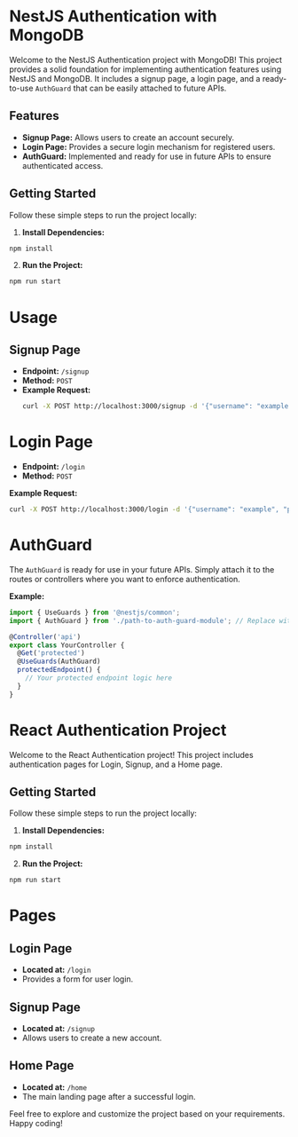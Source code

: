 # NestJS Authentication with MongoDB

Welcome to the NestJS Authentication project with MongoDB! This project provides a solid foundation for implementing authentication features using NestJS and MongoDB. It includes a signup page, a login page, and a ready-to-use `AuthGuard` that can be easily attached to future APIs.

## Features

- **Signup Page:** Allows users to create an account securely.
- **Login Page:** Provides a secure login mechanism for registered users.
- **AuthGuard:** Implemented and ready for use in future APIs to ensure authenticated access.

## Getting Started

Follow these simple steps to run the project locally:

1. **Install Dependencies:**
```bash
npm install
```

2. **Run the Project:**
```bash
npm run start
```

# Usage

## Signup Page

- **Endpoint:** `/signup`
- **Method:** `POST`
- **Example Request:**
  ```bash
  curl -X POST http://localhost:3000/signup -d '{"username": "example", "password": "securepassword"}' -H 'Content-Type: application/json'

# Login Page

- **Endpoint:** `/login`
- **Method:** `POST`

**Example Request:**
```bash
curl -X POST http://localhost:3000/login -d '{"username": "example", "password": "securepassword"}' -H 'Content-Type: application/json'
```
# AuthGuard

The `AuthGuard` is ready for use in your future APIs. Simply attach it to the routes or controllers where you want to enforce authentication.

**Example:**
```typescript
import { UseGuards } from '@nestjs/common';
import { AuthGuard } from './path-to-auth-guard-module'; // Replace with the actual path

@Controller('api')
export class YourController {
  @Get('protected')
  @UseGuards(AuthGuard)
  protectedEndpoint() {
    // Your protected endpoint logic here
  }
}
```

# React Authentication Project

Welcome to the React Authentication project! This project includes authentication pages for Login, Signup, and a Home page.

## Getting Started

Follow these simple steps to run the project locally:

1. **Install Dependencies:**
```bash
npm install
```
2. **Run the Project:**
```bash
npm run start
```

# Pages

## Login Page

- **Located at:** `/login`
- Provides a form for user login.

## Signup Page

- **Located at:** `/signup`
- Allows users to create a new account.

## Home Page

- **Located at:** `/home`
- The main landing page after a successful login.

Feel free to explore and customize the project based on your requirements. Happy coding!